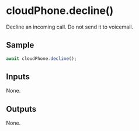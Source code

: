 # cloudPhone.decline()

Decline an incoming call. Do not send it to voicemail. 

## Sample

```ts
await cloudPhone.decline();
```

## Inputs

None.

## Outputs

None.
